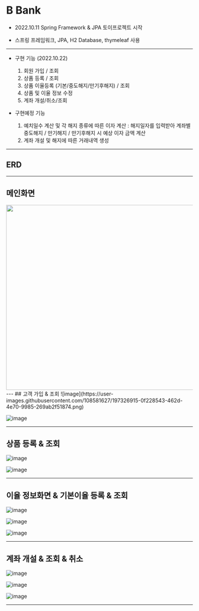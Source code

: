 # B Bank
  
  * 2022.10.11 Spring Framework & JPA 토이프로젝트 시작
  - 스프링 프레임워크, JPA, H2 Database, thymeleaf 사용
---
  
  - 구현 기능 (2022.10.22)  
    1. 회원 가입 / 조회
    2. 상품 등록 / 조회
    3. 상품 이율등록 (기본/중도해지/만기후해지) / 조회
    4. 상품 및 이율 정보 수정
    5. 계좌 개설/취소/조회
   
  - 구현예정 기능
    1. 예치일수 계산 및 각 해지 종류에 따른 이자 계산 : 해지일자를 입력받아 계좌별 중도해지 / 만기해지 / 만기후해지 시 예상 이자 금액 계산
    2. 계좌 개설 및 해지에 따른 거래내역 생성
    
 ---
## ERD
 
 
 ---
 
## 메인화면
<img src="https://user-images.githubusercontent.com/108581627/197326905-888e852b-0a93-4fe3-9641-28f47ca631f8.png" width="800" height="500"/>
---
## 고객 가입 & 조회
![image](https://user-images.githubusercontent.com/108581627/197326915-0f228543-462d-4e70-9985-269ab2f51874.png)

![image](https://user-images.githubusercontent.com/108581627/197326919-60010059-640f-4cf4-9904-95784a9cc509.png)

---
## 상품 등록 & 조회
![image](https://user-images.githubusercontent.com/108581627/197326935-6a060857-d60d-4eea-a8dc-4c5ceaf64e3e.png)

![image](https://user-images.githubusercontent.com/108581627/197326942-2df16ef1-0f52-43c0-814c-cfca4d3b92f8.png)

---
## 이율 정보화면 & 기본이율 등록 & 조회
![image](https://user-images.githubusercontent.com/108581627/197326946-97d02417-cf08-47cf-a03d-055892266073.png)

![image](https://user-images.githubusercontent.com/108581627/197326952-e3d8d501-4e98-46dc-8c00-7d3309edcd27.png)

![image](https://user-images.githubusercontent.com/108581627/197326970-2f7a5e6a-ba96-44a7-b4cc-8a2410a32323.png)

---
## 계좌 개설 & 조회 & 취소
![image](https://user-images.githubusercontent.com/108581627/197326986-069b3237-a4f9-4d39-b04d-8834e01355a2.png)

![image](https://user-images.githubusercontent.com/108581627/197326998-c5a22dc2-9ce9-49b3-a98d-950bf88e4f90.png)

![image](https://user-images.githubusercontent.com/108581627/197327102-eacad6ac-0dab-4ecf-b50a-755fdbf671c3.png)

---

